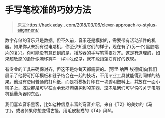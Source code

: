 # 手写笔校准的巧妙方法

> 原文:[https://hack aday . com/2018/03/06/clever-approach-to-stylus-alignment/](https://hackaday.com/2018/03/06/clever-approach-to-stylus-alignment/)

数字存储的音乐只是数据。但不久前，音乐还是模拟的，需要带有活动部件的机器。如果你从未拥有过电唱机，你至少知道它们的样子，现在有了(另一个)黑胶唱片的复兴。你可能没有意识到的是，播放器的手写笔需要对齐。这是有道理的，如果超敏感的指针像漂移赛车一样冲过纪录，就不能指望它有好的表现。

有专业的工具来确保对齐，但这不是你每天都需要的。[阿里·纳西·埃德姆]向我们展示了他将可打印模板和镜子结合在一起的技巧，不用专业工具就能得到同样的结果。他没有使用普通的打印纸，而是将模板打印在一块透明塑料上，并放在一面小镜子上。这些都是可以在业余爱好商店买到的东西，这不是我们可以说的关于电唱机镜量角器的东西。

我们喜欢音乐黑客，比如这种信息丰富的弯音介绍，来自《T2》的美妙的《马丁》，或者如果你想变得古怪，用毛皮制成的《T4》风琴。